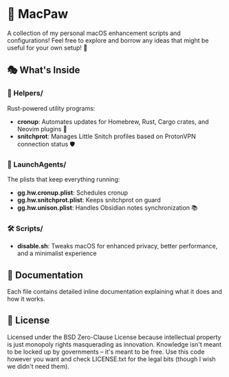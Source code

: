# 🍎 MacPaw

A collection of my personal macOS enhancement scripts and configurations! Feel free to explore and borrow any ideas that might be useful for your own setup! 🐻

## 🎭 What's Inside

### 🔧 Helpers/
Rust-powered utility programs:
- **cronup**: Automates updates for Homebrew, Rust, Cargo crates, and Neovim plugins 🎩
- **snitchprot**: Manages Little Snitch profiles based on ProtonVPN connection status 🛡️

### 🚀 LaunchAgents/
The plists that keep everything running:
- **gg.hw.cronup.plist**: Schedules cronup
- **gg.hw.snitchprot.plist**: Keeps snitchprot on guard
- **gg.hw.unison.plist**: Handles Obsidian notes synchronization 📚

### 🛠️ Scripts/
- **disable.sh**: Tweaks macOS for enhanced privacy, better performance, and a minimalist experience

## 📖 Documentation
Each file contains detailed inline documentation explaining what it does and how it works.

## 📝 License

Licensed under the BSD Zero-Clause License because intellectual property is just monopoly rights masquerading as innovation. Knowledge isn't meant to be locked up by governments – it's meant to be free. Use this code however you want and check LICENSE.txt for the legal bits (though I wish we didn't need them).
